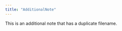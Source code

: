 ```yaml
---
title: "AdditionalNote"
---
```

This is an additional note that has a duplicate filename.
<!-- Modified 2024-03-23:19:16:54 -->
